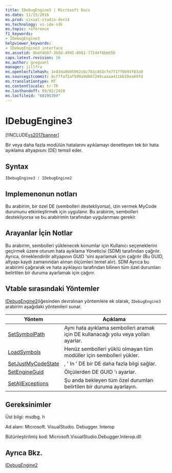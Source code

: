 ```yaml
---
title: IDebugEngine3 | Microsoft Docs
ms.date: 11/15/2016
ms.prod: visual-studio-dev14
ms.technology: vs-ide-sdk
ms.topic: reference
f1_keywords:
- IDebugEngine3
helpviewer_keywords:
- IDebugEngine3 interface
ms.assetid: 8bdf4bb7-3b5d-4991-8981-772d4f6bb656
caps.latest.revision: 16
ms.author: gregvanl
manager: jillfra
ms.openlocfilehash: 1e43da0b05062c6c7b1c4d3cfe771ff0b93f83a9
ms.sourcegitcommit: 6cfffa72af599a9d667249caaaa411bb28ea69fd
ms.translationtype: MT
ms.contentlocale: tr-TR
ms.lasthandoff: 09/02/2020
ms.locfileid: "68195789"
---
```

# <a name="idebugengine3"></a>IDebugEngine3
[!INCLUDE[vs2017banner](../../../includes/vs2017banner.md)]

Bir veya daha fazla modülün hatalarını ayıklamayı denetleyen tek bir hata ayıklama altyapısını (DE) temsil eder.  
  
## <a name="syntax"></a>Syntax  
  
```  
IDebugEngine3 : IDebugEngine2  
```  
  
## <a name="notes-for-implementers"></a>Implemenonun notları  
 Bu arabirim, bir özel DE (sembolleri destekliyorsa), izin vermek MyCode durumunu etkinleştirmek için uygulanır. Bu arabirim, sembolleri destekliyorsa ve bu arabirimin tarafından uygulanması gerekir.  
  
## <a name="notes-for-callers"></a>Arayanlar İçin Notlar  
 Bu arabirim, sembolleri yüklenecek konumlar için Kullanıcı seçeneklerini geçirmek üzere oturum hata ayıklama Yöneticisi (SDM) tarafından çağrılır. Ayrıca, örneklendirilir altyapının GUID 'sini ayarlamak için çağrılır (Bu GUID, altyapı kaydı zamanından alınan ölçümleri temel alır). SDM Ayrıca bu arabirimi çağırarak ve hata ayıklayıcı tarafından bilinen tüm özel durumları belirtilen bir duruma ayarlamak için çağırır.  
  
## <a name="methods-in-vtable-order"></a>Vtable sırasındaki Yöntemler  
 [IDebugEngine2](../../../extensibility/debugger/reference/idebugengine2.md)öğesinden devralınan yöntemlere ek olarak, `IDebugEngine3` arabirim aşağıdaki yöntemleri sunar.  
  
|Yöntem|Açıklama|  
|------------|-----------------|  
|[SetSymbolPath](../../../extensibility/debugger/reference/idebugengine3-setsymbolpath.md)|Aynı hata ayıklama sembolleri aramak için DE kullanacağı yolu veya yolları ayarlar.|  
|[LoadSymbols](../../../extensibility/debugger/reference/idebugengine3-loadsymbols.md)|Henüz sembolleri yüklü olmayan tüm modüller için sembolleri yükler.|  
|[SetJustMyCodeState](../../../extensibility/debugger/reference/idebugengine3-setjustmycodestate.md)|, ' In ' DE bir DE daha fazla bilgi sağlar.|  
|[SetEngineGuid](../../../extensibility/debugger/reference/idebugengine3-setengineguid.md)|Ölçülerden DE GUID 'ı ayarlar.|  
|[SetAllExceptions](../../../extensibility/debugger/reference/idebugengine3-setallexceptions.md)|Şu anda bekleyen tüm özel durumları belirtilen bir duruma ayarlayın.|  
  
## <a name="requirements"></a>Gereksinimler  
 Üst bilgi: msdbg. h  
  
 Ad alanı: Microsoft. VisualStudio. Debugger. Interop  
  
 Bütünleştirilmiş kod: Microsoft.VisualStudio.Debugger.Interop.dll  
  
## <a name="see-also"></a>Ayrıca Bkz.  
 [IDebugEngine2](../../../extensibility/debugger/reference/idebugengine2.md)
